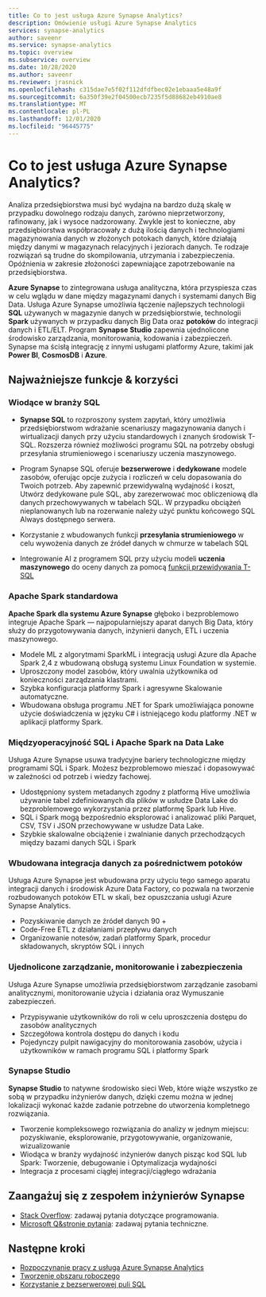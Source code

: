 ```yaml
---
title: Co to jest usługa Azure Synapse Analytics?
description: Omówienie usługi Azure Synapse Analytics
services: synapse-analytics
author: saveenr
ms.service: synapse-analytics
ms.topic: overview
ms.subservice: overview
ms.date: 10/28/2020
ms.author: saveenr
ms.reviewer: jrasnick
ms.openlocfilehash: c315dae7e5f02f112dfdfbec02e1ebaaa5e48a9f
ms.sourcegitcommit: 6a350f39e2f04500ecb7235f5d88682eb4910ae8
ms.translationtype: MT
ms.contentlocale: pl-PL
ms.lasthandoff: 12/01/2020
ms.locfileid: "96445775"
---
```

# <a name="what-is-azure-synapse-analytics"></a>Co to jest usługa Azure Synapse Analytics?

Analiza przedsiębiorstwa musi być wydajna na bardzo dużą skalę w przypadku dowolnego rodzaju danych, zarówno nieprzetworzony, rafinowany, jak i wysoce nadzorowany. Zwykle jest to konieczne, aby przedsiębiorstwa współpracowały z dużą ilością danych i technologiami magazynowania danych w złożonych potokach danych, które działają między danymi w magazynach relacyjnych i jeziorach danych. Te rodzaje rozwiązań są trudne do skompilowania, utrzymania i zabezpieczenia. Opóźnienia w zakresie złożoności zapewniające zapotrzebowanie na przedsiębiorstwa.

**Azure Synapse** to zintegrowana usługa analityczna, która przyspiesza czas w celu wglądu w dane między magazynami danych i systemami danych Big Data. Usługa Azure Synapse umożliwia łączenie najlepszych technologii **SQL** używanych w magazynie danych w przedsiębiorstwie, technologii **Spark** używanych w przypadku danych Big Data oraz **potoków** do integracji danych i ETL/ELT. Program **Synapse Studio** zapewnia ujednolicone środowisko zarządzania, monitorowania, kodowania i zabezpieczeń. Synapse ma ścisłą integrację z innymi usługami platformy Azure, takimi jak **Power BI**, **CosmosDB** i **Azure**.

## <a name="key-features--benefits"></a>Najważniejsze funkcje & korzyści

### <a name="industry-leading-sql"></a>Wiodące w branży SQL

* **Synapse SQL** to rozproszony system zapytań, który umożliwia przedsiębiorstwom wdrażanie scenariuszy magazynowania danych i wirtualizacji danych przy użyciu standardowych i znanych środowisk T-SQL. Rozszerza również możliwości programu SQL na potrzeby obsługi przesyłania strumieniowego i scenariuszy uczenia maszynowego.

* Program Synapse SQL oferuje **bezserwerowe** i **dedykowane** modele zasobów, oferując opcje zużycia i rozliczeń w celu dopasowania do Twoich potrzeb. Aby zapewnić przewidywalną wydajność i koszt, Utwórz dedykowane pule SQL, aby zarezerwować moc obliczeniową dla danych przechowywanych w tabelach SQL. W przypadku obciążeń nieplanowanych lub na rozerwanie należy użyć punktu końcowego SQL Always dostępnego serwera.
* Korzystanie z wbudowanych funkcji **przesyłania strumieniowego** w celu wywożenia danych ze źródeł danych w chmurze w tabelach SQL
* Integrowanie AI z programem SQL przy użyciu modeli **uczenia maszynowego** do oceny danych za pomocą [funkcji przewidywania T-SQL](https://docs.microsoft.com/sql/t-sql/queries/predict-transact-sql?view=azure-sqldw-latest)

### <a name="industry-standard-apache-spark"></a>Apache Spark standardowa

**Apache Spark dla systemu Azure Synapse** głęboko i bezproblemowo integruje Apache Spark — najpopularniejszy aparat danych Big Data, który służy do przygotowywania danych, inżynierii danych, ETL i uczenia maszynowego.

* Modele ML z algorytmami SparkML i integracją usługi Azure dla Apache Spark 2,4 z wbudowaną obsługą systemu Linux Foundation w systemie.
* Uproszczony model zasobów, który uwalnia użytkownika od konieczności zarządzania klastrami.
* Szybka konfiguracja platformy Spark i agresywne Skalowanie automatyczne.
* Wbudowana obsługa programu .NET for Spark umożliwiająca ponowne użycie doświadczenia w języku C# i istniejącego kodu platformy .NET w aplikacji platformy Spark.

### <a name="interop-of-sql-and-apache-spark-on-your-data-lake"></a>Międzyoperacyjność SQL i Apache Spark na Data Lake

Usługa Azure Synapse usuwa tradycyjne bariery technologiczne między programami SQL i Spark. Możesz bezproblemowo mieszać i dopasowywać w zależności od potrzeb i wiedzy fachowej.

* Udostępniony system metadanych zgodny z platformą Hive umożliwia używanie tabel zdefiniowanych dla plików w usłudze Data Lake do bezproblemowego wykorzystania przez platformę Spark lub Hive.
* SQL i Spark mogą bezpośrednio eksplorować i analizować pliki Parquet, CSV, TSV i JSON przechowywane w usłudze Data Lake.
* Szybkie skalowalne obciążenie i zwalnianie danych przechodzących między bazami danych SQL i Spark

### <a name="built-in-data-integration-via-pipelines"></a>Wbudowana integracja danych za pośrednictwem potoków

Usługa Azure Synapse jest wbudowana przy użyciu tego samego aparatu integracji danych i środowisk Azure Data Factory, co pozwala na tworzenie rozbudowanych potoków ETL w skali, bez opuszczania usługi Azure Synapse Analytics.

* Pozyskiwanie danych ze źródeł danych 90 +
* Code-Free ETL z działaniami przepływu danych
* Organizowanie notesów, zadań platformy Spark, procedur składowanych, skryptów SQL i innych

### <a name="unified-management-monitoring-and-security"></a>Ujednolicone zarządzanie, monitorowanie i zabezpieczenia

Usługa Azure Synapse umożliwia przedsiębiorstwom zarządzanie zasobami analitycznymi, monitorowanie użycia i działania oraz Wymuszanie zabezpieczeń.

* Przypisywanie użytkowników do roli w celu uproszczenia dostępu do zasobów analitycznych
* Szczegółowa kontrola dostępu do danych i kodu
* Pojedynczy pulpit nawigacyjny do monitorowania zasobów, użycia i użytkowników w ramach programu SQL i platformy Spark

### <a name="synapse-studio"></a>Synapse Studio

**Synapse Studio** to natywne środowisko sieci Web, które wiąże wszystko ze sobą w przypadku inżynierów danych, dzięki czemu można w jednej lokalizacji wykonać każde zadanie potrzebne do utworzenia kompletnego rozwiązania.

* Tworzenie kompleksowego rozwiązania do analizy w jednym miejscu: pozyskiwanie, eksplorowanie, przygotowywanie, organizowanie, wizualizowanie
* Wiodąca w branży wydajność inżynierów danych pisząc kod SQL lub Spark: Tworzenie, debugowanie i Optymalizacja wydajności
* Integracja z procesami ciągłej integracji/ciągłego wdrażania

## <a name="engage-with-the-synapse-engineering-team"></a>Zaangażuj się z zespołem inżynierów Synapse

- [Stack Overflow](https://stackoverflow.com/questions/tagged/azure-synapse): zadawaj pytania dotyczące programowania.
- [Microsoft Q&stronie pytania](https://docs.microsoft.com/answers/topics/azure-synapse-analytics.html): zadawaj pytania techniczne.

## <a name="next-steps"></a>Następne kroki

* [Rozpoczynanie pracy z usługą Azure Synapse Analytics](get-started.md)
* [Tworzenie obszaru roboczego](quickstart-create-workspace.md)
* [Korzystanie z bezserwerowej puli SQL](quickstart-sql-on-demand.md)
